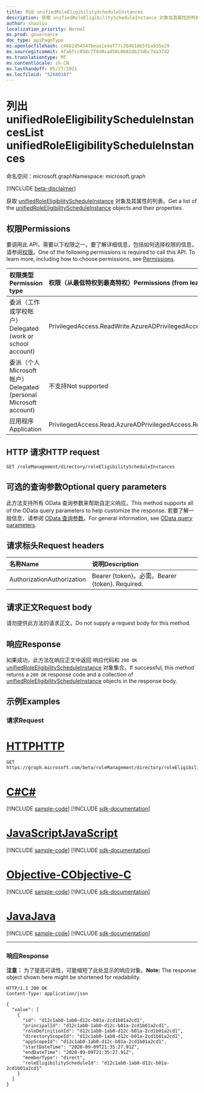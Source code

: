 ```yaml
---
title: 列出 unifiedRoleEligibilityScheduleInstances
description: 获取 unifiedRoleEligibilityScheduleInstance 对象及其属性的列表。
author: shauliu
localization_priority: Normal
ms.prod: governance
doc_type: apiPageType
ms.openlocfilehash: c4662d54547beaa1e4af77c204618b5f5a935e29
ms.sourcegitcommit: 4fa6fcc058c7f8d8cad58c0b82db23d6c7da37d2
ms.translationtype: MT
ms.contentlocale: zh-CN
ms.lasthandoff: 05/27/2021
ms.locfileid: "52680107"
---
```

# <a name="list-unifiedroleeligibilityscheduleinstances"></a><span data-ttu-id="f9249-103">列出 unifiedRoleEligibilityScheduleInstances</span><span class="sxs-lookup"><span data-stu-id="f9249-103">List unifiedRoleEligibilityScheduleInstances</span></span>
<span data-ttu-id="f9249-104">命名空间：microsoft.graph</span><span class="sxs-lookup"><span data-stu-id="f9249-104">Namespace: microsoft.graph</span></span>

[!INCLUDE [beta-disclaimer](../../includes/beta-disclaimer.md)]

<span data-ttu-id="f9249-105">获取 [unifiedRoleEligibilityScheduleInstance](../resources/unifiedroleeligibilityscheduleinstance.md) 对象及其属性的列表。</span><span class="sxs-lookup"><span data-stu-id="f9249-105">Get a list of the [unifiedRoleEligibilityScheduleInstance](../resources/unifiedroleeligibilityscheduleinstance.md) objects and their properties.</span></span>

## <a name="permissions"></a><span data-ttu-id="f9249-106">权限</span><span class="sxs-lookup"><span data-stu-id="f9249-106">Permissions</span></span>
<span data-ttu-id="f9249-p101">要调用此 API，需要以下权限之一。要了解详细信息，包括如何选择权限的信息，请参阅[权限](/graph/permissions-reference)。</span><span class="sxs-lookup"><span data-stu-id="f9249-p101">One of the following permissions is required to call this API. To learn more, including how to choose permissions, see [Permissions](/graph/permissions-reference).</span></span>

|<span data-ttu-id="f9249-109">权限类型</span><span class="sxs-lookup"><span data-stu-id="f9249-109">Permission type</span></span>|<span data-ttu-id="f9249-110">权限（从最低特权到最高特权）</span><span class="sxs-lookup"><span data-stu-id="f9249-110">Permissions (from least to most privileged)</span></span>|
|:---|:---|
|<span data-ttu-id="f9249-111">委派（工作或学校帐户）</span><span class="sxs-lookup"><span data-stu-id="f9249-111">Delegated (work or school account)</span></span>|<span data-ttu-id="f9249-112">PrivilegedAccess.ReadWrite.AzureAD</span><span class="sxs-lookup"><span data-stu-id="f9249-112">PrivilegedAccess.ReadWrite.AzureAD</span></span>|
|<span data-ttu-id="f9249-113">委派（个人 Microsoft 帐户）</span><span class="sxs-lookup"><span data-stu-id="f9249-113">Delegated (personal Microsoft account)</span></span>|<span data-ttu-id="f9249-114">不支持</span><span class="sxs-lookup"><span data-stu-id="f9249-114">Not supported</span></span>|
|<span data-ttu-id="f9249-115">应用程序</span><span class="sxs-lookup"><span data-stu-id="f9249-115">Application</span></span>|<span data-ttu-id="f9249-116">PrivilegedAccess.Read.AzureAD</span><span class="sxs-lookup"><span data-stu-id="f9249-116">PrivilegedAccess.Read.AzureAD</span></span>|

## <a name="http-request"></a><span data-ttu-id="f9249-117">HTTP 请求</span><span class="sxs-lookup"><span data-stu-id="f9249-117">HTTP request</span></span>

<!-- {
  "blockType": "ignored"
}
-->
``` http
GET /roleManagement/directory/roleEligibilityScheduleInstances
```

## <a name="optional-query-parameters"></a><span data-ttu-id="f9249-118">可选的查询参数</span><span class="sxs-lookup"><span data-stu-id="f9249-118">Optional query parameters</span></span>
<span data-ttu-id="f9249-119">此方法支持所有 OData 查询参数来帮助自定义响应。</span><span class="sxs-lookup"><span data-stu-id="f9249-119">This method supports all of the OData query parameters to help customize the response.</span></span> <span data-ttu-id="f9249-120">若要了解一般信息，请参阅 [OData 查询参数](/graph/query-parameters)。</span><span class="sxs-lookup"><span data-stu-id="f9249-120">For general information, see [OData query parameters](/graph/query-parameters).</span></span>

## <a name="request-headers"></a><span data-ttu-id="f9249-121">请求标头</span><span class="sxs-lookup"><span data-stu-id="f9249-121">Request headers</span></span>
|<span data-ttu-id="f9249-122">名称</span><span class="sxs-lookup"><span data-stu-id="f9249-122">Name</span></span>|<span data-ttu-id="f9249-123">说明</span><span class="sxs-lookup"><span data-stu-id="f9249-123">Description</span></span>|
|:---|:---|
|<span data-ttu-id="f9249-124">Authorization</span><span class="sxs-lookup"><span data-stu-id="f9249-124">Authorization</span></span>|<span data-ttu-id="f9249-p103">Bearer {token}。必需。</span><span class="sxs-lookup"><span data-stu-id="f9249-p103">Bearer {token}. Required.</span></span>|

## <a name="request-body"></a><span data-ttu-id="f9249-127">请求正文</span><span class="sxs-lookup"><span data-stu-id="f9249-127">Request body</span></span>
<span data-ttu-id="f9249-128">请勿提供此方法的请求正文。</span><span class="sxs-lookup"><span data-stu-id="f9249-128">Do not supply a request body for this method.</span></span>

## <a name="response"></a><span data-ttu-id="f9249-129">响应</span><span class="sxs-lookup"><span data-stu-id="f9249-129">Response</span></span>

<span data-ttu-id="f9249-130">如果成功，此方法在响应正文中返回 响应代码和 `200 OK` [unifiedRoleEligibilityScheduleInstance](../resources/unifiedroleeligibilityscheduleinstance.md) 对象集合。</span><span class="sxs-lookup"><span data-stu-id="f9249-130">If successful, this method returns a `200 OK` response code and a collection of [unifiedRoleEligibilityScheduleInstance](../resources/unifiedroleeligibilityscheduleinstance.md) objects in the response body.</span></span>

## <a name="examples"></a><span data-ttu-id="f9249-131">示例</span><span class="sxs-lookup"><span data-stu-id="f9249-131">Examples</span></span>

### <a name="request"></a><span data-ttu-id="f9249-132">请求</span><span class="sxs-lookup"><span data-stu-id="f9249-132">Request</span></span>

# <a name="http"></a>[<span data-ttu-id="f9249-133">HTTP</span><span class="sxs-lookup"><span data-stu-id="f9249-133">HTTP</span></span>](#tab/http)
<!-- {
  "blockType": "request",
  "name": "list_unifiedroleeligibilityscheduleinstance"
}
-->
``` http
GET https://graph.microsoft.com/beta/roleManagement/directory/roleEligibilityScheduleInstances
```
# <a name="c"></a>[<span data-ttu-id="f9249-134">C#</span><span class="sxs-lookup"><span data-stu-id="f9249-134">C#</span></span>](#tab/csharp)
[!INCLUDE [sample-code](../includes/snippets/csharp/list-unifiedroleeligibilityscheduleinstance-csharp-snippets.md)]
[!INCLUDE [sdk-documentation](../includes/snippets/snippets-sdk-documentation-link.md)]

# <a name="javascript"></a>[<span data-ttu-id="f9249-135">JavaScript</span><span class="sxs-lookup"><span data-stu-id="f9249-135">JavaScript</span></span>](#tab/javascript)
[!INCLUDE [sample-code](../includes/snippets/javascript/list-unifiedroleeligibilityscheduleinstance-javascript-snippets.md)]
[!INCLUDE [sdk-documentation](../includes/snippets/snippets-sdk-documentation-link.md)]

# <a name="objective-c"></a>[<span data-ttu-id="f9249-136">Objective-C</span><span class="sxs-lookup"><span data-stu-id="f9249-136">Objective-C</span></span>](#tab/objc)
[!INCLUDE [sample-code](../includes/snippets/objc/list-unifiedroleeligibilityscheduleinstance-objc-snippets.md)]
[!INCLUDE [sdk-documentation](../includes/snippets/snippets-sdk-documentation-link.md)]

# <a name="java"></a>[<span data-ttu-id="f9249-137">Java</span><span class="sxs-lookup"><span data-stu-id="f9249-137">Java</span></span>](#tab/java)
[!INCLUDE [sample-code](../includes/snippets/java/list-unifiedroleeligibilityscheduleinstance-java-snippets.md)]
[!INCLUDE [sdk-documentation](../includes/snippets/snippets-sdk-documentation-link.md)]

---



### <a name="response"></a><span data-ttu-id="f9249-138">响应</span><span class="sxs-lookup"><span data-stu-id="f9249-138">Response</span></span>
<span data-ttu-id="f9249-139">**注意：** 为了提高可读性，可能缩短了此处显示的响应对象。</span><span class="sxs-lookup"><span data-stu-id="f9249-139">**Note:** The response object shown here might be shortened for readability.</span></span>
<!-- {
  "blockType": "response",
  "truncated": true,
  "@odata.type": "Collection(microsoft.graph.unifiedRoleEligibilityScheduleInstance)"
}
-->
``` http
HTTP/1.1 200 OK
Content-Type: application/json

{
  "value": [
    {
      "id": "d12c1ab0-1ab0-d12c-b01a-2cd1b01a2cd1",
      "principalId": "d12c1ab0-1ab0-d12c-b01a-2cd1b01a2cd1",
      "roleDefinitionId": "d12c1ab0-1ab0-d12c-b01a-2cd1b01a2cd1",
      "directoryScopeId": "d12c1ab0-1ab0-d12c-b01a-2cd1b01a2cd1",
      "appScopeId": "d12c1ab0-1ab0-d12c-b01a-2cd1b01a2cd1",
      "startDateTime": "2020-09-09T21:35:27.91Z",
      "endDateTime": "2020-09-09T21:35:27.91Z",
      "memberType": "direct",
      "roleEligibilityScheduleId": "d12c1ab0-1ab0-d12c-b01a-2cd1b01a2cd1"
    }
  ]
}
```

